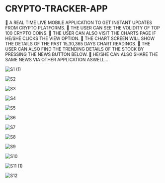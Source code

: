 # CRYPTO-TRACKER-APP

📌 A REAL TIME LIVE MOBILE APPLICATION TO GET INSTANT UPDATES FROM CRYPTO PLATFORMS.
📌 THE USER CAN SEE THE VOLIDITY OF TOP 100 CRYPTO COINS.
📌 THE USER CAN ALSO VISIT THE CHARTS PAGE IF HE/SHE CLICKS THE VIEW OPTION.
📌 THE CHART SCREEN WILL SHOW THE DETAILS OF THE PAST 15,30,365 DAYS CHART READINGS.
📌 THE USER CAN ALSO FIND THE TRENDING DETAILS OF THE STOCK BY PRESSING THE NEWS BUTTON BELOW.
📌 HE/SHE CAN ALSO SHARE THE SAME NEWS VIA OTHER APPLICATION ASWELL...



![S1 (1)](https://user-images.githubusercontent.com/115702070/200449173-df9a2f3d-1da3-4b46-9696-b1af7286a304.PNG)

![S2](https://user-images.githubusercontent.com/115702070/200449542-40fe1cfe-9874-4f1f-9531-0a4269081e6e.PNG)

![S3](https://user-images.githubusercontent.com/115702070/200450192-4792b939-1602-4a0c-8f96-5a5ef332196f.PNG)

![S4](https://user-images.githubusercontent.com/115702070/200449604-7cb627d4-17d5-4a9c-85ad-d85ee0e49ca9.PNG)

![S5](https://user-images.githubusercontent.com/115702070/200450038-b575a6c4-3b16-4481-8f24-33549f3d044e.PNG)

![S6](https://user-images.githubusercontent.com/115702070/200449698-d2e4babd-559f-4f67-8a98-f8b004684161.PNG)

![S7](https://user-images.githubusercontent.com/115702070/200449738-82a49fea-1d8d-43cc-adff-147818611cc1.PNG)

![S8](https://user-images.githubusercontent.com/115702070/200449746-3dbbf951-ff24-4425-acd8-a9d6ddb03bfa.PNG)

![S9](https://user-images.githubusercontent.com/115702070/200449757-cac5079a-73c5-4082-8c27-93cfd4d34df9.PNG)

![S10](https://user-images.githubusercontent.com/115702070/200449761-6b810909-a68f-41e6-b9da-68868736e484.PNG)

![S11 (1)](https://user-images.githubusercontent.com/115702070/200449767-68515d47-6ea2-4cab-8b4a-693508997daf.PNG)

![S12](https://user-images.githubusercontent.com/115702070/200449772-06ac7194-692f-46a0-bae1-f2a026543323.PNG)
